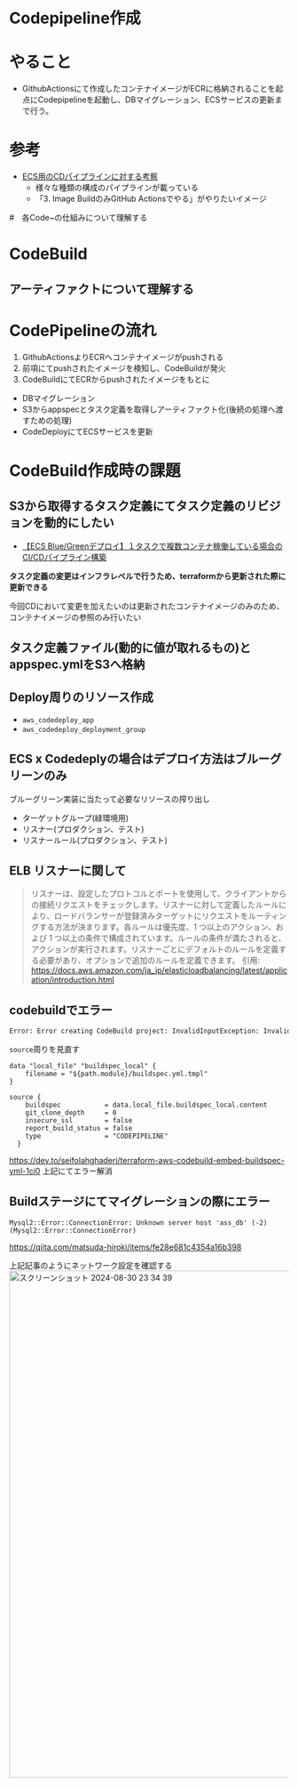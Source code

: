 # Codepipeline作成

# やること
- GithubActionsにて作成したコンテナイメージがECRに格納されることを起点にCodepipelineを起動し、DBマイグレーション、ECSサービスの更新まで行う。

# 参考
- [ECS用のCDパイプラインに対する考察](https://zenn.dev/reireias/articles/8e987af2762eaa#%E8%B6%A3%E6%97%A8)
  - 様々な種類の構成のパイプラインが載っている
  - 「3. Image BuildのみGitHub Actionsでやる」がやりたいイメージ

#　各Code~の仕組みについて理解する

# CodeBuild

## アーティファクトについて理解する

# CodePipelineの流れ

1. GithubActionsよりECRへコンテナイメージがpushされる
2. 前項にてpushされたイメージを検知し、CodeBuildが発火
3. CodeBuildにてECRからpushされたイメージをもとに
  - DBマイグレーション
  - S3からappspecとタスク定義を取得しアーティファクト化(後続の処理へ渡すための処理)
  - CodeDeployにてECSサービスを更新


# CodeBuild作成時の課題

## S3から取得するタスク定義にてタスク定義のリビジョンを動的にしたい
- [【ECS Blue/Greenデプロイ】１タスクで複数コンテナ稼働している場合のCI/CDパイプライン構築](https://qiita.com/tarian/items/5043abe44345d448e7dc)

**タスク定義の変更はインフラレベルで行うため、terraformから更新された際に更新できる**

今回CDにおいて変更を加えたいのは更新されたコンテナイメージのみのため、コンテナイメージの参照のみ行いたい

## タスク定義ファイル(動的に値が取れるもの)とappspec.ymlをS3へ格納

## Deploy周りのリソース作成
- `aws_codedeploy_app`
- `aws_codedeploy_deployment_group`

## ECS x Codedeplyの場合はデプロイ方法はブルーグリーンのみ

ブルーグリーン実装に当たって必要なリソースの搾り出し
- ターゲットグループ(緑環境用)
- リスナー(プロダクション、テスト)
- リスナールール(プロダクション、テスト)

## ELB リスナーに関して

> リスナーは、設定したプロトコルとポートを使用して、クライアントからの接続リクエストをチェックします。リスナーに対して定義したルールにより、ロードバランサーが登録済みターゲットにリクエストをルーティングする方法が決まります。各ルールは優先度、1 つ以上のアクション、および 1 つ以上の条件で構成されています。ルールの条件が満たされると、アクションが実行されます。リスナーごとにデフォルトのルールを定義する必要があり、オプションで追加のルールを定義できます。
引用: https://docs.aws.amazon.com/ja_jp/elasticloadbalancing/latest/application/introduction.html


## codebuildでエラー
```bash
Error: Error creating CodeBuild project: InvalidInputException: Invalid input: buildspec must be a valid YAML file
```

`source`周りを見直す
```hcl
data "local_file" "buildspec_local" {
    filename = "${path.module}/buildspec.yml.tmpl"
}

source {
    buildspec           = data.local_file.buildspec_local.content
    git_clone_depth     = 0
    insecure_ssl        = false
    report_build_status = false
    type                = "CODEPIPELINE"
  }
```

https://dev.to/seifolahghaderi/terraform-aws-codebuild-embed-buildspec-yml-1ci0
上記にてエラー解消

## Buildステージにてマイグレーションの際にエラー

`Mysql2::Error::ConnectionError: Unknown server host 'ass_db' (-2) (Mysql2::Error::ConnectionError)`

https://qiita.com/matsuda-hiroki/items/fe28e681c4354a16b398

上記記事のようにネットワーク設定を確認する
<img width="912" alt="スクリーンショット 2024-08-30 23 34 39" src="https://github.com/user-attachments/assets/bd19e2e8-5243-4f85-ad17-5ca242add4cf">


